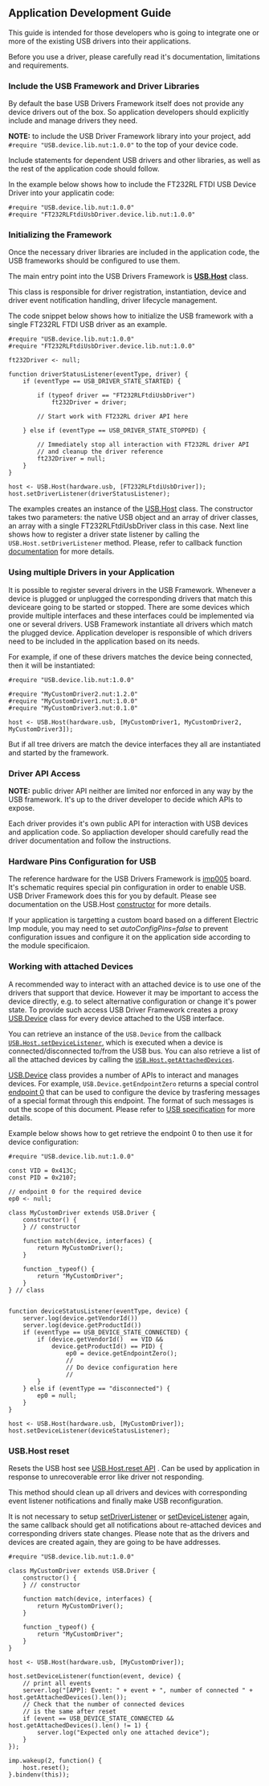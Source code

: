 ## Application Development Guide

This guide is intended for those developers who is going to integrate one or more of
the existing USB drivers into their applications.

Before you use a driver, please carefully read it's documentation, limitations and requirements.

### Include the USB Framework and Driver Libraries

By default the base USB Drivers Framework itself does not provide any device
drivers out of the box. So application developers should explicitly include
and manage drivers they need.

**NOTE:** to include the USB Driver Framework library into your project,
add `#require "USB.device.lib.nut:1.0.0"` to the top of your device code.

Include statements for dependent USB drivers and other libraries,
as well as the rest of the application code should follow.

In the example below shows how to include the FT232RL FTDI USB Device Driver
into your applicatin code:

```squirrel
#require "USB.device.lib.nut:1.0.0"
#require "FT232RLFtdiUsbDriver.device.lib.nut:1.0.0"
```

### Initializing the Framework

Once the necessary driver libraries are included in the application code,
the USB frameworks should be configured to use them.

The main entry point into the USB Drivers Framework is
**[USB.Host](DriverDevelopmentGuide.md#usbhost-class)** class.

This class is responsible for driver registration, instantiation,
device and driver event notification handling, driver lifecycle management.

The code snippet below shows how to initialize the USB framework
with a single FT232RL FTDI USB driver as an example.

```
#require "USB.device.lib.nut:1.0.0"
#require "FT232RLFtdiUsbDriver.device.lib.nut:1.0.0"

ft232Driver <- null;

function driverStatusListener(eventType, driver) {
    if (eventType == USB_DRIVER_STATE_STARTED) {

        if (typeof driver == "FT232RLFtdiUsbDriver")
            ft232Driver = driver;

        // Start work with FT232RL driver API here

    } else if (eventType == USB_DRIVER_STATE_STOPPED) {

        // Immediately stop all interaction with FT232RL driver API
        // and cleanup the driver reference
        ft232Driver = null;
    }
}

host <- USB.Host(hardware.usb, [FT232RLFtdiUsbDriver]);
host.setDriverListener(driverStatusListener);
```

The examples creates an instance of the [USB.Host](DriverDevelopmentGuide.md#usbhost-class) class. The constructor takes two parameters: the native USB object and an array of driver classes,
an array with a single FT232RLFtdiUsbDriver class in this case. Next line shows how to register
a driver state listener by calling the `USB.Host.setDriverListener` method. Please,
refer to callback function [documentation](DriverDevelopmentGuide.md#callbackeventtype-eventdriver)
for more details.

### Using multiple Drivers in your Application

It is possible to register several drivers in the USB Framework.
Whenever a device is plugged or unplugged the corresponding drivers
that match this deviceare going to be started or stopped.
There are some devices which provide multiple interfaces and these interfaces
could be implemented via one or several drivers.
USB Framework instantiate all drivers which match the plugged device.
Application developer is responsible of which drivers need to be included in the application
based on its needs.

For example, if one of these drivers matches the device being connected,
then it will be instantiated:

```
#require "USB.device.lib.nut:1.0.0"

#require "MyCustomDriver2.nut:1.2.0"
#require "MyCustomDriver1.nut:1.0.0"
#require "MyCustomDriver3.nut:0.1.0"

host <- USB.Host(hardware.usb, [MyCustomDriver1, MyCustomDriver2, MyCustomDriver3]);
```
But if all tree drivers are match the device interfaces they all
are instantiated and started by the framework.

### Driver API Access

**NOTE:** public driver API neither are limited nor enforced in any way by the USB framework.
It's up to the driver developer to decide which APIs to expose.

Each driver provides it's own public API for interaction with USB devices and application code. So appliaction developer should carefully read the driver documentation and follow the instructions.

### Hardware Pins Configuration for USB

The reference hardware for the USB Drivers Framework is [imp005](https://electricimp.com/docs/hardware/imp/imp005_hardware_guide/) board. It's schematic requires special pin configuration in order to enable USB. USB Driver Framework does this for you by default. Please see documentation on the
USB.Host [constructor](DriverDevelopmentGuide.md#usbhostusb-drivers--autoconfigpins) for more details.

If your application is targetting a custom board based on a different Electric Imp module,
you may need to set *autoConfigPins=false* to prevent configuration issues and
configure it on the application side according to the module specificaion.

### Working with attached Devices

A recommended way to interact with an attached device is to use one of
the drivers that support that device. However it may be important to access the
device directly, e.g. to select alternative configuration or change it's power state.
To provide such access USB Driver Framework creates a proxy [USB.Device](DriverDevelopmentGuide.md#usbdevice-class) class for every device attached to the USB interface.

You can retrieve an instance of the `USB.Device` from the callback
[`USB.Host.setDeviceListener`](DriverDevelopmentGuide.md#setdevicelistenercallback),
which is executed when a device is connected/disconnected to/from the USB bus. You can also
retrieve a list of all the attached devices by calling the
[`USB.Host.getAttachedDevices`](DriverDevelopmentGuide.md#getattacheddevices).

[USB.Device](DriverDevelopmentGuide.md#usbdevice-class) class provides a number of APIs
to interact and manages devices. For example, `USB.Device.getEndpointZero` returns a special
control [endpoint 0](DriverDevelopmentGuide.md#usbcontrolendpoint-class) that can be used to configure
the device by trasfering messages of a special format through this endpoint.
The format of such messages is out the scope of this document.
Please refer to [USB specification](http://www.usb.org/) for more details.

Example below shows how to get retrieve the endpoint 0 to then use it for device configuration:

```
#require "USB.device.lib.nut:1.0.0"

const VID = 0x413C;
const PID = 0x2107;

// endpoint 0 for the required device
ep0 <- null;

class MyCustomDriver extends USB.Driver {
    constructor() {
    } // constructor

    function match(device, interfaces) {
        return MyCustomDriver();
    }

    function _typeof() {
        return "MyCustomDriver";
    }
} // class


function deviceStatusListener(eventType, device) {
    server.log(device.getVendorId())
    server.log(device.getProductId())
    if (eventType == USB_DEVICE_STATE_CONNECTED) {
        if (device.getVendorId()  == VID &&
            device.getProductId() == PID) {
                ep0 = device.getEndpointZero();
                //
                // Do device configuration here
                //
        }
    } else if (eventType == "disconnected") {
        ep0 = null;
    }
}

host <- USB.Host(hardware.usb, [MyCustomDriver]);
host.setDeviceListener(deviceStatusListener);
```

### USB.Host reset

Resets the USB host see [USB.Host.reset API](DriverDevelopmentGuide.md#reset) . Can be used by application in response to unrecoverable error like driver not responding.

This method should clean up all drivers and devices with corresponding event listener notifications and finally make USB reconfiguration.

It is not necessary to setup [setDriverListener](DriverDevelopmentGuide.md#setDriverListener) or
[setDeviceListener](DriverDevelopmentGuide.md#setDeviceListener) again, the same callback should get all notifications about re-attached devices and corresponding drivers state changes. Please note that as
the drivers and devices are created again, they are going to be have addresses.

```squirrel
#require "USB.device.lib.nut:1.0.0"

class MyCustomDriver extends USB.Driver {
    constructor() {
    } // constructor

    function match(device, interfaces) {
        return MyCustomDriver();
    }

    function _typeof() {
        return "MyCustomDriver";
    }
}

host <- USB.Host(hardware.usb, [MyCustomDriver]);

host.setDeviceListener(function(event, device) {
    // print all events
    server.log("[APP]: Event: " + event + ", number of connected " + host.getAttachedDevices().len());
    // Check that the number of connected devices
    // is the same after reset
    if (event == USB_DEVICE_STATE_CONNECTED && host.getAttachedDevices().len() != 1) {
        server.log("Expected only one attached device");
    }
});

imp.wakeup(2, function() {
    host.reset();
}.bindenv(this));
```
